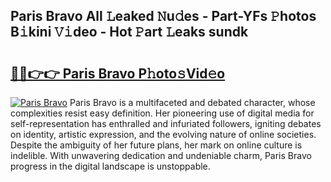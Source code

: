 ## Paris Bravo All 𝙻eaked 𝙽u𝚍es - Part-YFs 𝙿hotos B𝚒kini 𝚅𝚒deo - Hot 𝙿art 𝙻eaks sundk

# <h2><a href="http://ld4ztc.urlbe.top/?page=Paris+Bravo">🔗🔗👉👉 Paris Bravo P𝚑oto𝚜Vid𝚎o</a></h2>

[![Paris Bravo](https://i.imgur.com/eBuTRDB.gif)](http://ld4ztc.urlbe.top/?page=Paris+Bravo)
Paris Bravo is a multifaceted and debated character, whose complexities resist easy definition. Her pioneering use of digital media for self-representation has enthralled and infuriated followers, igniting debates on identity, artistic expression, and the evolving nature of online societies. Despite the ambiguity of her future plans, her mark on online culture is indelible. With unwavering dedication and undeniable charm, Paris Bravo progress in the digital landscape is unstoppable.
